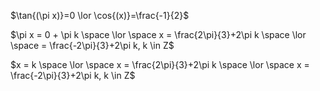 $\tan{(\pi x)}=0 \lor \cos{(x)}=\frac{-1}{2}$

$\pi x = 0 + \pi k \space \lor \space x = \frac{2\pi}{3}+2\pi k \space \lor \space  = \frac{-2\pi}{3}+2\pi k, k \in Z$

$x = k \space \lor \space x = \frac{2\pi}{3}+2\pi k \space \lor \space  x = \frac{-2\pi}{3}+2\pi k, k \in Z$